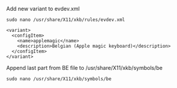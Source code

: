 
Add new variant to evdev.xml

    sudo nano /usr/share/X11/xkb/rules/evdev.xml

    <variant>
      <configItem>
        <name>applemagic</name>
        <description>Belgian (Apple magic keyboard)</description>
      </configItem>
    </variant>
        
        

Append last part from BE file to /usr/share/X11/xkb/symbols/be

    sudo nano /usr/share/X11/xkb/symbols/be
